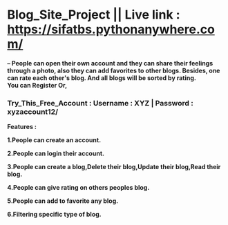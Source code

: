 # Blog_Site_Project || Live link : https://sifatbs.pythonanywhere.com/
<b>
– People can open their own account and they can share their feelings through a photo, also they can
add favorites to other blogs. Besides, one can rate each other's blog. And all blogs will be sorted by
rating.<br>
You can Register Or,<br><h3>Try_This_Free_Account : Username : XYZ | Password : xyzaccount12/</h3>
Features : 

1.People can create an account.

2.People can login their account.

3.People can create a blog,Delete their blog,Update their blog,Read their blog.

4.People can give rating on others peoples blog.

5.People can add to favorite any blog.

6.Filtering specific type of blog.

</b>
